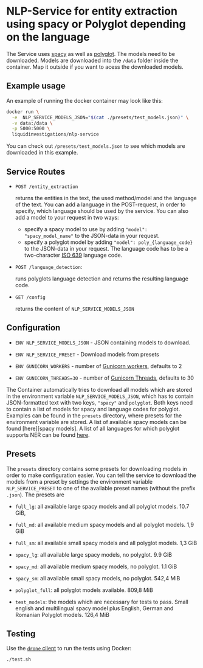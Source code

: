 # NLP-Service for entity extraction using spacy or Polyglot depending on the language

The Service uses [spacy] as well as [polyglot]. The models need to be
downloaded. Models are downloaded into the `/data` folder inside the container.
Map it outside if you want to acess the downloaded models.


## Example usage

An example of running the docker container may look like this:

```bash
docker run \
  -e  NLP_SERVICE_MODELS_JSON="$(cat ./presets/test_models.json)" \
  -v data:/data \
  -p 5000:5000 \
  liquidinvestigations/nlp-service
```
You can check out `/presets/test_models.json` to see which models are downloaded in
this example.



## Service Routes

- `POST /entity_extraction`

  returns the entities in the text, the used method/model and the language of
  the text. You can add a language in the POST-request, in order to specify,
  which language should be used by the service. You can also add a model to your
  request in two ways:
   - specify a spacy model to use by adding `"model": "spacy_model_name"` to the
     JSON-data in your request.
   - specify a polyglot model by adding `"model": poly_{language_code}` to the
      JSON-data in your request. The language code has to be a two-character
      [ISO 639][iso codes] language code.

- `POST /language_detection`:

  runs polyglots language detection and returns the resulting language code.

- `GET /config`

  returns the content of `NLP_SERVICE_MODELS_JSON`

## Configuration

- `ENV NLP_SERVICE_MODELS_JSON` - JSON containing models to download.

- `ENV NLP_SERVICE_PRESET` - Download models from presets

- `ENV GUNICORN_WORKERS` - number of [Gunicorn workers], defaults to 2

- `ENV GUNICORN_THREADS=30` - number of [Gunicorn Threads], defaults to 30


The Container automatically tries to download all models which are stored in the
environment variable `NLP_SERVICE_MODELS_JSON`, which has to contain
JSON-formatted text with two keys, `"spacy"` and `polyglot`. Both keys need to
contain a list of models for spacy and language codes for polyglot. Examples can
be found in the `presets` directory, where presets for the environment variable
are stored. A list of available spacy models can be found
[here][spacy models]. A list of all languages for which polyglot supports NER
can be found [here][polyglot models].

## Presets

The `presets` directory contains some presets for downloading models in order to
make configuration easier. You can tell the service to download the models from
a preset by
settings the environment variable `NLP_SERVICE_PRESET` to one of the available
preset names (without the prefix `.json`). The presets are

- `full_lg`: all available large spacy models and all polyglot models. 10.7 GiB,

- `full_md`: all available medium spacy models and all polyglot models. 1,9 GiB

- `full_sm`: all available small spacy models and all polyglot models. 1,3 GiB

- `spacy_lg`: all available large spacy models, no polyglot. 9.9 GiB

- `spacy_md`: all available medium spacy models, no polyglot. 1.1 GiB

- `spacy_sm`: all available small spacy models, no polyglot. 542,4 MiB

- `polyglot_full`: all polyglot models available. 809,8 MiB

- `test_models`: the models which are necessary for tests to pass. Small english
  and multilingual spacy model plus English, German and Romanian Polyglot
  models. 126,4 MiB


## Testing

Use the [`drone` client] to run the tests
using Docker:
  ```bash
  ./test.sh
  ```


[spacy]: https://spacy.io/
[polyglot]: https://polyglot/readthedocs.io
[spacymodels]: https://spacy.io/models/
[polyglot models]: https://polyglot.readthedocs.io/en/latest/NamedEntityRecognition.html
[iso codes]: https://en.wikipedia.org/wiki/List_of_ISO_639-1_codes
[Gunicorn Workers]: https://docs.gunicorn.org/en/stable/settings.html#worker-processes
[Gunicorn Threads]: https://docs.gunicorn.org/en/stable/settings.html#threads
[`drone` client]: https://docs.drone.io/cli/install/
